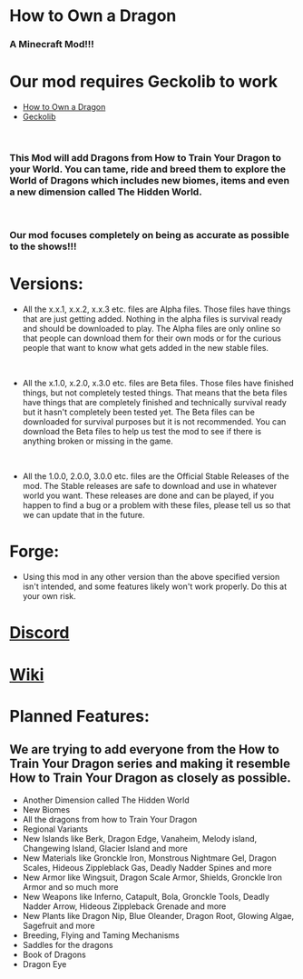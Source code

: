 # How to Own a Dragon
### A Minecraft Mod!!!

# Our mod requires Geckolib to work
* [How to Own a Dragon](https://www.curseforge.com/minecraft/mc-mods/how-to-own-a-dragon)
* [Geckolib](https://www.curseforge.com/minecraft/mc-mods/geckolib)
<br>

### This Mod will add Dragons from How to Train Your Dragon to your World. You can tame, ride and breed them to explore the World of Dragons which includes new biomes, items and even a new dimension called The Hidden World. 
<br>

### Our mod focuses completely on being as accurate as possible to the shows!!!

# Versions:
* All the x.x.1, x.x.2, x.x.3 etc. files are Alpha files. Those files have things that are just getting added. Nothing in the alpha files is survival ready and should be downloaded to play. The Alpha files are only online so that people can download them for their own mods or for the curious people that want to know what gets added in the new stable files.
<br>

* All the x.1.0, x.2.0, x.3.0 etc. files are Beta files. Those files have finished things, but not completely tested things. That means that the beta files have things that are completely finished and technically survival ready but it hasn't completely been tested yet. The Beta files can be downloaded for survival purposes but it is not recommended. You can download the Beta files to help us test the mod to see if there is anything broken or missing in the game.
<br>

* All the 1.0.0, 2.0.0, 3.0.0 etc. files are the Official Stable Releases of the mod. The Stable releases are safe to download and use in whatever world you want. These releases are done and can be played, if you happen to find a bug or a problem with these files, please tell us so that we can update that in the future.
 

# Forge:
* Using this mod in any other version than the above specified version isn't intended, and some features likely won't work properly. Do this at your own risk.
 
# [Discord](https://discord.gg/K5DRjkffyv)

# [Wiki](https://howtoownadragon.miraheze.org/wiki/Main_Page)

# Planned Features:
##  We are trying to add everyone from the How to Train Your Dragon series and making it resemble How to Train Your Dragon as closely as possible.
* Another Dimension called The Hidden World
* New Biomes
* All the dragons from how to Train Your Dragon
* Regional Variants
* New Islands like Berk, Dragon Edge, Vanaheim, Melody island, Changewing Island, Glacier Island and more
* New Materials like Gronckle Iron, Monstrous Nightmare Gel, Dragon Scales, Hideous Zippleblack Gas, Deadly Nadder Spines and more
* New Armor like Wingsuit, Dragon Scale Armor, Shields, Gronckle Iron Armor and so much more
* New Weapons like Inferno, Catapult, Bola, Gronckle Tools, Deadly Nadder Arrow, Hideous Zippleback Grenade and more
* New Plants like Dragon Nip, Blue Oleander, Dragon Root, Glowing Algae, Sagefruit and more
* Breeding, Flying and Taming Mechanisms
* Saddles for the dragons
* Book of Dragons
* Dragon Eye
